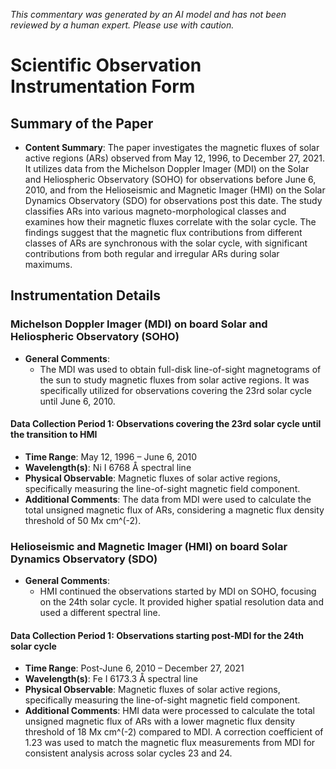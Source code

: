 _This commentary was generated by an AI model and has not been reviewed by a human expert. Please use with caution._

# Scientific Observation Instrumentation Form

## Summary of the Paper
- **Content Summary**: The paper investigates the magnetic fluxes of solar active regions (ARs) observed from May 12, 1996, to December 27, 2021. It utilizes data from the Michelson Doppler Imager (MDI) on the Solar and Heliospheric Observatory (SOHO) for observations before June 6, 2010, and from the Helioseismic and Magnetic Imager (HMI) on the Solar Dynamics Observatory (SDO) for observations post this date. The study classifies ARs into various magneto-morphological classes and examines how their magnetic fluxes correlate with the solar cycle. The findings suggest that the magnetic flux contributions from different classes of ARs are synchronous with the solar cycle, with significant contributions from both regular and irregular ARs during solar maximums.

## Instrumentation Details

### Michelson Doppler Imager (MDI) on board Solar and Heliospheric Observatory (SOHO)
- **General Comments**:
   - The MDI was used to obtain full-disk line-of-sight magnetograms of the sun to study magnetic fluxes from solar active regions. It was specifically utilized for observations covering the 23rd solar cycle until June 6, 2010.

#### Data Collection Period 1: Observations covering the 23rd solar cycle until the transition to HMI
- **Time Range**: May 12, 1996 – June 6, 2010
- **Wavelength(s)**: Ni I 6768 Å spectral line
- **Physical Observable**: Magnetic fluxes of solar active regions, specifically measuring the line-of-sight magnetic field component.
- **Additional Comments**: The data from MDI were used to calculate the total unsigned magnetic flux of ARs, considering a magnetic flux density threshold of 50 Mx cm^(-2).

### Helioseismic and Magnetic Imager (HMI) on board Solar Dynamics Observatory (SDO)
- **General Comments**:
   - HMI continued the observations started by MDI on SOHO, focusing on the 24th solar cycle. It provided higher spatial resolution data and used a different spectral line.

#### Data Collection Period 1: Observations starting post-MDI for the 24th solar cycle
- **Time Range**: Post-June 6, 2010 – December 27, 2021
- **Wavelength(s)**: Fe I 6173.3 Å spectral line
- **Physical Observable**: Magnetic fluxes of solar active regions, specifically measuring the line-of-sight magnetic field component.
- **Additional Comments**: HMI data were processed to calculate the total unsigned magnetic flux of ARs with a lower magnetic flux density threshold of 18 Mx cm^(-2) compared to MDI. A correction coefficient of 1.23 was used to match the magnetic flux measurements from MDI for consistent analysis across solar cycles 23 and 24.
